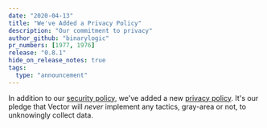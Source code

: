 ```yaml
---
date: "2020-04-13"
title: "We've Added a Privacy Policy"
description: "Our commitment to privacy"
author_github: "binarylogic"
pr_numbers: [1977, 1976]
release: "0.8.1"
hide_on_release_notes: true
tags:
  type: "announcement"
---
```


In addition to our [security policy][urls.vector_security_policy], we've added
a new [privacy policy][urls.vector_privacy_policy]. It's our pledge that Vector
will _never_ implement any tactics, gray-area or not, to unknowingly collect
data.

[urls.vector_privacy_policy]: https://github.com/timberio/vector/blob/master/PRIVACY.md
[urls.vector_security_policy]: https://github.com/timberio/vector/security/policy
